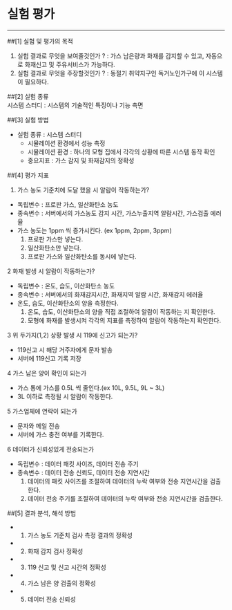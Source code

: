 # 실험 평가
--------
##[1] 실험 및 평가의 목적  
1. 실험 결과로 무엇을 보여줄것인가 ? : 가스 남은량과 화재를 감지할 수 있고, 자동으로 화재신고 및 주유서비스가 가능하다.  
2. 실험 결과로 무엇을 주장할것인가 ? : 동절기 취약지구인 독거노인가구에 이 시스템이 필요하다.  
    
##[2] 실험 종류  
 시스템 스터디 : 시스템의 기술적인 특징이나 기능 측면  
    
##[3] 실험 방법  
- 실험 종류 : 시스템 스터디  
    - 시뮬레이션 환경에서 성능 측정  
    - 시뮬레이션 환경 : 하나의 모형 집에서 각각의 상황에 따른 시스템 동작 확인  
    - 중요지표 : 가스 감지 및 화재감지의 정확성  
  
##[4] 평가 지표  
1. 가스 농도 기준치에 도달 했을 시 알람이 작동하는가?  
  - 독립변수 : 프로판 가스, 일산화탄소 농도  
  - 종속변수 : 서버에서의 가스농도 감지 시간, 가스누출지역 알람시간, 가스검출 에러율  
  - 가스 농도는 1ppm 씩 증가시킨다. (ex 1ppm, 2ppm, 3ppm)  
    1) 프로판 가스만 넣는다.  
    2) 일산화탄소만 넣는다.  
    3) 프로판 가스와 일산화탄소를 동시에 넣는다.  
  
2 화재 발생 시 알람이 작동하는가?  
  - 독립변수 : 온도, 습도, 이산화탄소 농도  
  - 종속변수 : 서버에서의 화재감지시간, 화재지역 알람 시간, 화재감지 에러율  
  - 온도, 습도, 이산화탄소의 양을 측정한다.  
    1) 온도, 습도, 이산화탄소의 양을 직접 조절하여 알람이 작동하는 지 확인한다.  
    2) 모형에 화재를 발생시켜 각각의 지표를 측정하여 알람이 작동하는지 확인한다.  
  
3 위 두가지(1,2) 상황 발생 시 119에 신고가 되는가?  
  - 119신고 시 해당 거주자에게 문자 발송  
  - 서버에 119신고 기록 저장  
  
4 가스 남은 양이 확인이 되는가  
  - 가스 통에 가스를 0.5L 씩 줄인다.(ex 10L, 9.5L, 9L ~ 3L)  
  - 3L 이하로 측정될 시 알람이 작동한다.  
  
5 가스업체에 연락이 되는가  
  - 문자와 메일 전송  
  - 서버에 가스 충전 여부를 기록한다.  
  
6 데이터가 신뢰성있게 전송되는가  
  - 독립변수 : 데이터 패킷 사이즈, 데이터 전송 주기  
  - 종속변수 : 데이터 전송 신뢰도, 데이터 전송 지연시간  
     1) 데이터의 패킷 사이즈를 조절하여 데이터의 누락 여부와 전송 지연시간을 검출한다.  
     2) 데이터 전송 주기를 조절하여 데이터의 누락 여부와 전송 지연시간을 검출한다.  
    
##[5] 결과 분석, 해석 방법  
- 1. 가스 농도 기준치 검사 측정 결과의 정확성  
- 2. 화재 감지 검사 정확성  
- 3. 119 신고 및 신고 시간의 정확성  
- 4. 가스 남은 양 검출의 정확성  
- 5. 데이터 전송 신뢰성  
